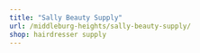 ```yaml
---
title: "Sally Beauty Supply"
url: /middleburg-heights/sally-beauty-supply/
shop: hairdresser supply
---
```


